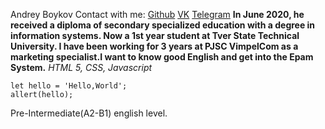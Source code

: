 Andrey Boykov
Contact with me:
[Github](https://github.com/Dronchiklolka/rsschool-cv) [VK](https://vk.com/dronchikl) [Telegram](http://t-do.ru/YouOwnDron)
**In June 2020, he received a diploma of secondary specialized education with a degree in information systems. Now a 1st year student at Tver State Technical University. I have been working for 3 years at PJSC VimpelCom as a marketing specialist.I want to know good English and get into the Epam System.**
*HTML 5, CSS, Javascript*
```
let hello = 'Hello,World';
allert(hello); 
```
Pre-Intermediate(A2-B1) english level.
